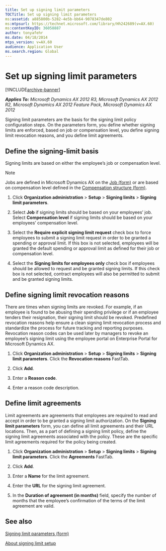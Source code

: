 ```yaml
---
title: Set up signing limit parameters
TOCTitle: Set up signing limit parameters
ms:assetid: a885800b-5282-4e5b-bb64-9078347de802
ms:mtpsurl: https://technet.microsoft.com/library/Hh242689(v=AX.60)
ms:contentKeyID: 36058887
author: tonyafehr
ms.date: 04/18/2014
mtps_version: v=AX.60
audience: Application User
ms.search.region: Global
---
```


# Set up signing limit parameters 


[!INCLUDE[archive-banner](includes/archive-banner.md)]


_**Applies To:** Microsoft Dynamics AX 2012 R3, Microsoft Dynamics AX 2012 R2, Microsoft Dynamics AX 2012 Feature Pack, Microsoft Dynamics AX 2012_

Signing limit parameters are the basis for the signing limit policy configuration steps. On the parameters form, you define whether signing limits are enforced, based on job or compensation level, you define signing limit revocation reasons, and you define limit agreements.

## Define the signing-limit basis

Signing limits are based on either the employee’s job or compensation level.


> [!NOTE]
> <P>Jobs are defined in Microsoft Dynamics AX on the <A href="https://technet.microsoft.com/library/hh209557(v=ax.60)">Job (form)</A> or are based on compensation level defined in the <A href="https://technet.microsoft.com/library/hh803022(v=ax.60)">Compensation structure (form)</A>.</P>



1.  Click **Organization administration** \> **Setup** \> **Signing limits** \> **Signing limit parameters**.

2.  Select **Job** if signing limits should be based on your employees’ job. Select **Compensation level** if signing limits should be based on your employees’ compensation level.

3.  Select the **Require explicit signing limit request** check box to force employees to submit a signing limit request in order to be granted a spending or approval limit. If this box is not selected, employees will be granted the default spending or approval limit as defined for their job or compensation level.

4.  Select the **Signing limits for employees only** check box if employees should be allowed to request and be granted signing limits. If this check box is not selected, contract employees will also be permitted to submit and be granted signing limits.

## Define signing limit revocation reasons

There are times when signing limits are revoked. For example, if an employee is found to be abusing their spending privilege or if an employee tenders their resignation, their signing limit should be revoked. Predefined revocation reasons help ensure a clean signing limit revocation process and standardize the process for future tracking and reporting purposes. Revocation reason codes can be used later by managers to revoke an employee’s signing limit using the employee portal on Enterprise Portal for Microsoft Dynamics AX.

1.  Click **Organization administration** \> **Setup** \> **Signing limits** \> **Signing limit parameters**. Click the **Revocation reasons** FastTab.

2.  Click **Add**.

3.  Enter a **Reason code**.

4.  Enter a reason code description.

## Define limit agreements

Limit agreements are agreements that employees are required to read and accept in order to be granted a signing limit authorization. On the **Signing limit parameters** form, you can define all limit agreements and their URL locations. Then, as a part of defining a signing limit policy, define the signing limit agreements associated with the policy. These are the specific limit agreements required for the policy being created.

1.  Click **Organization administration** \> **Setup** \> **Signing limits** \> **Signing limit parameters**. Click the **Agreements** FastTab.

2.  Click **Add**.

3.  Enter a **Name** for the limit agreement.

4.  Enter the **URL** for the signing limit agreement.

5.  In the **Duration of agreement (in months)** field, specify the number of months that the employee’s confirmation of the terms of the limit agreement are valid.

## See also

[Signing limit parameters (form)](https://technet.microsoft.com/library/hh209378\(v=ax.60\))

[About signing limit setup](about-signing-limit-setup.md)

  


